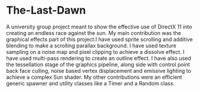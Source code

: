 # The-Last-Dawn
A university group project meant to show the effective use of DirectX 11 into creating an endless race against the sun.
My main contribution was the graphical effects part of this project.I have used sprite scrolling and additive blending to 
make a scrolling parallax background. I have used texture sampling on a noise map and pixel clipping to achieve a dissolve 
effect. I have used multi-pass rendering to create an outline effect. I have also used the tessellation stage of the graphics
pipeline, along side with control point back face culling, noise based vertex displacement and emissive lighting to achieve
a complex Sun shader.
My other contributions were an efficient generic spawner and utility classes like a Timer and a Random class.
